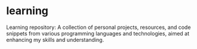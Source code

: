 # learning
Learning repository: A collection of personal projects, resources, and code snippets from various programming languages and technologies, aimed at enhancing my skills and understanding. 
